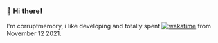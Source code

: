 ### 👋 Hi there!

I'm corruptmemory, i like developing and totally spent [![wakatime](https://wakatime.com/badge/user/4c446581-0004-48f3-ad32-ead82f31ed1a.svg)](https://wakatime.com/@4c446581-0004-48f3-ad32-ead82f31ed1a) from November 12 2021.
